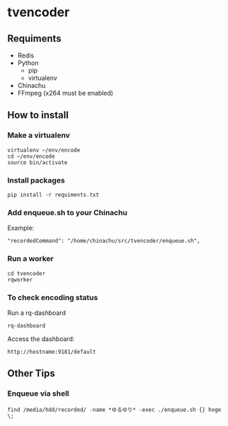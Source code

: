 # tvencoder

Requiments
-----------------

* Redis
* Python
  * pip
  * virtualenv
* Chinachu
* FFmpeg (x264 must be enabled)

How to install
--------------------

### Make a virtualenv

```
virtualenv ~/env/encode
cd ~/env/encode
source bin/activate
```

### Install packages

```
pip install -r requiments.txt
```

### Add enqueue.sh to your Chinachu

Example:

```
"recordedCommand": "/home/chinachu/src/tvencoder/enqueue.sh",
```

### Run a worker

```
cd tvencoder
rqworker
```

### To check encoding status

Run a rq-dashboard

```
rq-dashboard
```

Access the dashboard:
```
http://hostname:9181/default
```

Other Tips
----------------

### Enqueue via shell

```
find /media/hdd/recorded/ -name *ゆるゆり* -exec ./enqueue.sh {} hoge \;
```
